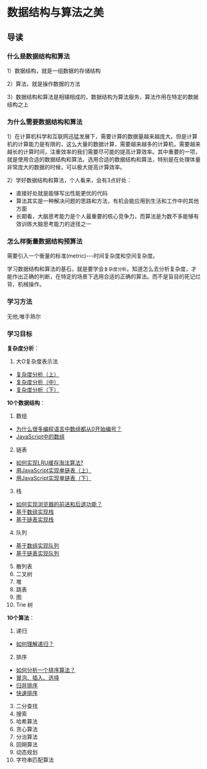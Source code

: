 # 数据结构与算法之美

## 导读

### 什么是数据结构和算法

1）数据结构，就是一组数据的存储结构

2）算法，就是操作数据的方法

3）数据结构和算法是相辅相成的，数据结构为算法服务，算法作用在特定的数据结构之上

### 为什么需要数据结构和算法

1）在计算机科学和互联网迅猛发展下，需要计算的数据量越来越庞大。但是计算机的计算能力是有限的，这么大量的数据计算，需要越来越多的计算机，需要越来越长的计算时间，注重效率的我们需要尽可能的提高计算效率。其中重要的一项，就是使用合适的数据结构和算法。选用合适的数据结构和算法，特别是在处理体量非常庞大的数据的时候，可以极大提高计算效率。

2）学好数据结构和算法，个人看来，会有3点好处：
  - 直接好处就是能够写出性能更优的代码
  - 算法其实是一种解决问题的思路和方法，有机会能应用到生活和工作中的其他方面
  - 长期看，大脑思考能力是个人最重要的核心竞争力，而算法是为数不多能够有效训练大脑思考能力的途径之一

### 怎么样衡量数据结构预算法

需要引入一个衡量的标准(metric)---时间复杂度和空间复杂度。

学习数据结构和算法的基石，就是要学会`复杂度分析`。知道怎么去分析复杂度，才能作出正确的判断，在特定的场景下选用合适的正确的算法。而不是盲目的死记烂背，机械操作。

### 学习方法

无他,唯手熟尔

### 学习目标

**复杂度分析**：

1. 大O复杂度表示法
  - [复杂度分析（上）](https://github.com/sunbigshan/learnAlgorithm/issues/1)
  - [复杂度分析（中）](https://github.com/sunbigshan/learnAlgorithm/issues/2)
  - [复杂度分析（下）](https://github.com/sunbigshan/learnAlgorithm/issues/3)

**10个数据结构**：

1. 数组
  - [为什么很多编程语言中数组都从0开始编号？](https://github.com/sunbigshan/learnAlgorithm/issues/4)
  - [JavaScript中的数组](https://github.com/sunbigshan/learnAlgorithm/blob/master/array/Array.md)
2. 链表
  - [如何实现LRU缓存淘汰算法?](https://github.com/sunbigshan/learnAlgorithm/issues/5)
  - [用JavaScript实现单链表（上）](https://github.com/sunbigshan/learnAlgorithm/blob/master/linkedlist/SinglyLinkedList.js)
  - [用JavaScript实现单链表（下）](https://github.com/sunbigshan/learnAlgorithm/blob/master/linkedlist/LinkedListAlgo.js)
3. 栈
  - [如何实现浏览器的前进和后退功能？](https://github.com/sunbigshan/learnAlgorithm/issues/6)
  - [基于数组实现栈](https://github.com/sunbigshan/learnAlgorithm/blob/master/stack/StackBasedOnArray.js)
  - [基于链表实现栈](https://github.com/sunbigshan/learnAlgorithm/blob/master/stack/StackBasedOnLinkedList.js)
4. 队列
  - [基于数组实现队列](https://github.com/sunbigshan/learnAlgorithm/blob/master/queue/queueBasedOnArray.js) 
  - [基于链表实现队列](https://github.com/sunbigshan/learnAlgorithm/blob/master/queue/QueueBasedOnLinkedList.js)
5. 散列表
6. 二叉树
7. 堆
8. 跳表
9. 图
10. Trie 树

**10个算法**：

1. 递归
  - [如何理解递归？](https://github.com/sunbigshan/learnAlgorithm/issues/7)
2. 排序
  - [如何分析一个排序算法？](https://github.com/sunbigshan/learnAlgorithm/issues/8)
  - [冒泡、插入、选择](https://github.com/sunbigshan/learnAlgorithm/issues/9)
  - [归并排序](https://github.com/sunbigshan/learnAlgorithm/issues/10)
  - [快速排序](https://github.com/sunbigshan/learnAlgorithm/issues/11)
3. 二分查找
4. 搜索
5. 哈希算法
6. 贪心算法
7. 分治算法
8. 回朔算法
9. 动态规划
10. 字符串匹配算法
